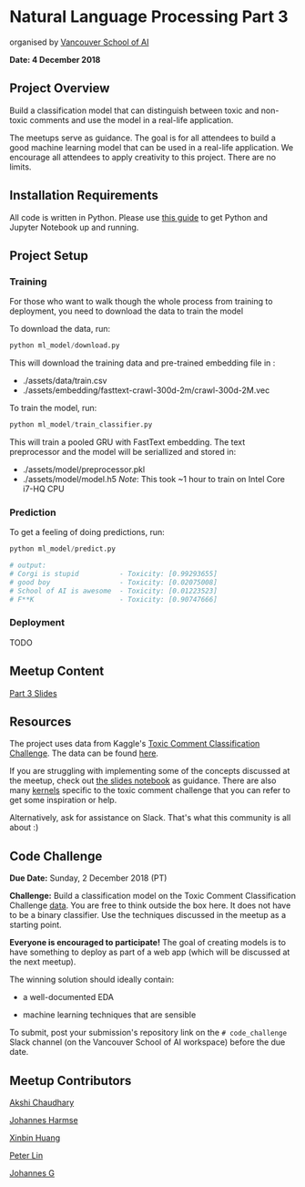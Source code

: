 # Natural Language Processing Part 3

organised by [Vancouver School of AI](https://www.meetup.com/Vancouver-School-of-AI/)

**Date: 4 December 2018**

## Project Overview

Build a classification model that can distinguish between toxic and non-toxic comments and use the model in a real-life application.

The meetups serve as guidance. The goal is for all attendees to build a good machine learning model that can be used in a real-life application. We encourage all attendees to apply creativity to this project. There are no limits.

## Installation Requirements

All code is written in Python. Please use [this guide](http://nbviewer.jupyter.org/github/johannesgiorgis/school_of_ai_vancouver/blob/master/intro_to_data_science_tools/01_introduction_to_conda_and_jupyter_notebooks.ipynb) to get Python and Jupyter Notebook up and running.

## Project Setup

### Training 

For those who want to walk though the whole process from training to deployment, you need to download the data to train the model

To download the data, run:
```python
python ml_model/download.py
```
This will download the training data and pre-trained embedding file in :
  - ./assets/data/train.csv
  - ./assets/embedding/fasttext-crawl-300d-2m/crawl-300d-2M.vec
  
To train the model, run:
```python
python ml_model/train_classifier.py
```
This will train a pooled GRU with FastText embedding. The text preprocessor and the model will be seriallized and stored in:
  - ./assets/model/preprocessor.pkl
  - ./assets/model/model.h5
*Note*: This took ~1 hour to train on Intel Core i7-HQ CPU

### Prediction
To get a feeling of doing predictions, run:
```python
python ml_model/predict.py

# output:
# Corgi is stupid          - Toxicity: [0.99293655]
# good boy                 - Toxicity: [0.02075008]
# School of AI is awesome  - Toxicity: [0.01223523]
# F**K                     - Toxicity: [0.90747666]
```

### Deployment
TODO 

## Meetup Content

[Part 3 Slides](https://docs.google.com/presentation/d/1QGz70Qo8ERZBRoFpAb4npl7hvfJM5hhZ2CfIOxjZbBs/edit?usp=sharing)


## Resources

The project uses data from Kaggle's [Toxic Comment Classification Challenge](https://www.kaggle.com/c/jigsaw-toxic-comment-classification-challenge). The data can be found [here](https://www.kaggle.com/c/jigsaw-toxic-comment-classification-challenge/data).

If you are struggling with implementing some of the concepts discussed at the meetup, check out [the slides notebook](https://github.com/SchoolofAI-Vancouver/NLP_Project_2/blob/master/src/slides.ipynb) as guidance. There are also many [kernels](https://www.kaggle.com/c/jigsaw-toxic-comment-classification-challenge/kernels) specific to the toxic comment challenge that you can refer to get some inspiration or help.

Alternatively, ask for assistance on Slack. That's what this community is all about :)

## Code Challenge

**Due Date:** Sunday, 2 December 2018 (PT)

**Challenge:** Build a classification model on the Toxic Comment Classification Challenge [data](https://www.kaggle.com/c/jigsaw-toxic-comment-classification-challenge/data). You are free to think outside the box here. It does not have to be a binary classifier. Use the techniques discussed in the meetup as a starting point.

**Everyone is encouraged to participate!** The goal of creating models is to have something to deploy as part of a web app (which will be discussed at the next meetup).

The winning solution should ideally contain:

* a well-documented EDA

* machine learning techniques that are sensible

To submit, post your submission's repository link on the `# code_challenge` Slack channel (on the Vancouver School of AI workspace) before the due date.

## Meetup Contributors

[Akshi Chaudhary](https://github.com/akshi8)

[Johannes Harmse](https://github.com/johannesharmse)

[Xinbin Huang](https://github.com/xinbinhuang)

[Peter Lin](https://github.com/peter0083)

[Johannes G](https://github.com/johannesgiorgis)




